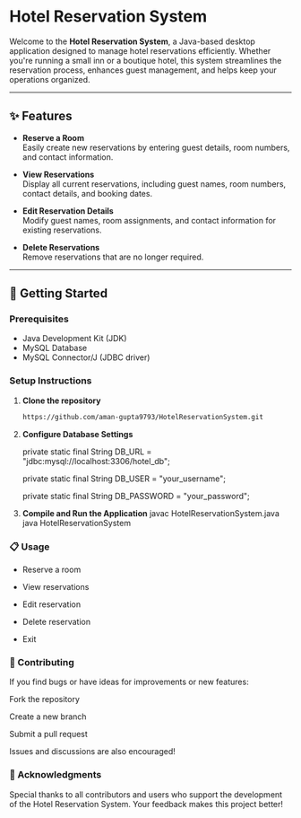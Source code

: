 # Hotel Reservation System 

Welcome to the **Hotel Reservation System**, a Java-based desktop application designed to manage hotel reservations efficiently. Whether you're running a small inn or a boutique hotel, this system streamlines the reservation process, enhances guest management, and helps keep your operations organized.

---

## ✨ Features

- **Reserve a Room**  
  Easily create new reservations by entering guest details, room numbers, and contact information.

- **View Reservations**  
  Display all current reservations, including guest names, room numbers, contact details, and booking dates.

- **Edit Reservation Details**  
  Modify guest names, room assignments, and contact information for existing reservations.

- **Delete Reservations**  
  Remove reservations that are no longer required.

---

## 🚀 Getting Started

### Prerequisites

- Java Development Kit (JDK)
- MySQL Database
- MySQL Connector/J (JDBC driver)

### Setup Instructions

1. **Clone the repository**
   ```bash   
   https://github.com/aman-gupta9793/HotelReservationSystem.git

2. **Configure Database Settings**
   
   private static final String DB_URL = "jdbc:mysql://localhost:3306/hotel_db";
   
   private static final String DB_USER = "your_username";
   
   private static final String DB_PASSWORD = "your_password";

4. **Compile and Run the Application**
   javac HotelReservationSystem.java
   java HotelReservationSystem



### 📋 Usage
  - Reserve a room

  - View reservations
  
  - Edit reservation
  
  - Delete reservation
  
  - Exit



### 🤝 Contributing
  If you find bugs or have ideas for improvements or new features:

  Fork the repository
  
  Create a new branch
  
  Submit a pull request
  
  Issues and discussions are also encouraged!



### 🙏 Acknowledgments
  Special thanks to all contributors and users who support the development of the Hotel Reservation System.
  Your feedback makes this project better!




